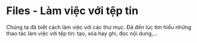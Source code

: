 # Files - Làm việc với tệp tin

Chúng ta đã biết cách làm việc với các thư mục. Đã đến lúc tìm hiểu những thao tác làm việc với tệp tin: tạo, xóa hay ghi, đọc nội dung,...

